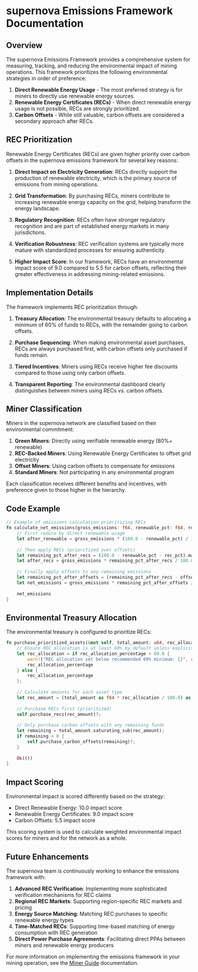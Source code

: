 # supernova Emissions Framework Documentation

## Overview

The supernova Emissions Framework provides a comprehensive system for measuring, tracking, and reducing the environmental impact of mining operations. This framework prioritizes the following environmental strategies in order of preference:

1. **Direct Renewable Energy Usage** - The most preferred strategy is for miners to directly use renewable energy sources.
2. **Renewable Energy Certificates (RECs)** - When direct renewable energy usage is not possible, RECs are strongly prioritized.
3. **Carbon Offsets** - While still valuable, carbon offsets are considered a secondary approach after RECs.

## REC Prioritization

Renewable Energy Certificates (RECs) are given higher priority over carbon offsets in the supernova emissions framework for several key reasons:

1. **Direct Impact on Electricity Generation**: RECs directly support the production of renewable electricity, which is the primary source of emissions from mining operations.

2. **Grid Transformation**: By purchasing RECs, miners contribute to increasing renewable energy capacity on the grid, helping transform the energy landscape.

3. **Regulatory Recognition**: RECs often have stronger regulatory recognition and are part of established energy markets in many jurisdictions.

4. **Verification Robustness**: REC verification systems are typically more mature with standardized processes for ensuring authenticity.

5. **Higher Impact Score**: In our framework, RECs have an environmental impact score of 9.0 compared to 5.5 for carbon offsets, reflecting their greater effectiveness in addressing mining-related emissions.

## Implementation Details

The framework implements REC prioritization through:

1. **Treasury Allocation**: The environmental treasury defaults to allocating a minimum of 60% of funds to RECs, with the remainder going to carbon offsets.

2. **Purchase Sequencing**: When making environmental asset purchases, RECs are always purchased first, with carbon offsets only purchased if funds remain.

3. **Tiered Incentives**: Miners using RECs receive higher fee discounts compared to those using only carbon offsets.

4. **Transparent Reporting**: The environmental dashboard clearly distinguishes between miners using RECs vs. carbon offsets.

## Miner Classification

Miners in the supernova network are classified based on their environmental commitment:

1. **Green Miners**: Directly using verifiable renewable energy (80%+ renewable)
2. **REC-Backed Miners**: Using Renewable Energy Certificates to offset grid electricity
3. **Offset Miners**: Using carbon offsets to compensate for emissions
4. **Standard Miners**: Not participating in any environmental program

Each classification receives different benefits and incentives, with preference given to those higher in the hierarchy.

## Code Example

```rust
// Example of emissions calculation prioritizing RECs
fn calculate_net_emissions(gross_emissions: f64, renewable_pct: f64, rec_pct: f64, offset_pct: f64) -> f64 {
    // First reduce by direct renewable usage
    let after_renewable = gross_emissions * (100.0 - renewable_pct) / 100.0;
    
    // Then apply RECs (prioritized over offsets)
    let remaining_pct_after_recs = (100.0 - renewable_pct - rec_pct).max(0.0);
    let after_recs = gross_emissions * remaining_pct_after_recs / 100.0;
    
    // Finally apply offsets to any remaining emissions
    let remaining_pct_after_offsets = (remaining_pct_after_recs - offset_pct).max(0.0);
    let net_emissions = gross_emissions * remaining_pct_after_offsets / 100.0;
    
    net_emissions
}
```

## Environmental Treasury Allocation

The environmental treasury is configured to prioritize RECs:

```rust
fn purchase_prioritized_assets(&mut self, total_amount: u64, rec_allocation_percentage: f64) -> Result<(), TreasuryError> {
    // Ensure REC allocation is at least 60% by default unless explicitly set lower
    let rec_allocation = if rec_allocation_percentage < 60.0 {
        warn!("REC allocation set below recommended 60% minimum: {}", rec_allocation_percentage);
        rec_allocation_percentage
    } else {
        rec_allocation_percentage
    };
    
    // Calculate amounts for each asset type
    let rec_amount = (total_amount as f64 * rec_allocation / 100.0) as u64;
    
    // Purchase RECs first (prioritized)
    self.purchase_recs(rec_amount)?;
    
    // Only purchase carbon offsets with any remaining funds
    let remaining = total_amount.saturating_sub(rec_amount);
    if remaining > 0 {
        self.purchase_carbon_offsets(remaining)?;
    }
    
    Ok(())
}
```

## Impact Scoring

Environmental impact is scored differently based on the strategy:

- Direct Renewable Energy: 10.0 impact score
- Renewable Energy Certificates: 9.0 impact score
- Carbon Offsets: 5.5 impact score

This scoring system is used to calculate weighted environmental impact scores for miners and for the network as a whole.

## Future Enhancements

The supernova team is continuously working to enhance the emissions framework with:

1. **Advanced REC Verification**: Implementing more sophisticated verification mechanisms for REC claims
2. **Regional REC Markets**: Supporting region-specific REC markets and pricing
3. **Energy Source Matching**: Matching REC purchases to specific renewable energy types
4. **Time-Matched RECs**: Supporting time-based matching of energy consumption with REC generation
5. **Direct Power Purchase Agreements**: Facilitating direct PPAs between miners and renewable energy producers

For more information on implementing the emissions framework in your mining operation, see the [Miner Guide](/docs/miner-guide.md) documentation. 